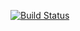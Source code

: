 [![Build Status](http://droneci.mowix.eu/api/badges/xinity/ocm-cabot/status.svg)](http://droneci.mowix.eu/xinity/ocm-cabot)
